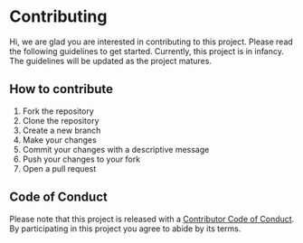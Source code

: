 # Contributing
Hi, we are glad you are interested in contributing to this project. Please read the following guidelines to get started. Currently, this project is in infancy. The guidelines will be updated as the project matures.

## How to contribute
1. Fork the repository
2. Clone the repository
3. Create a new branch
4. Make your changes
5. Commit your changes with a descriptive message
6. Push your changes to your fork
7. Open a pull request

## Code of Conduct
Please note that this project is released with a [Contributor Code of Conduct](CODE_OF_CONDUCT.md). By participating in this project you agree to abide by its terms.